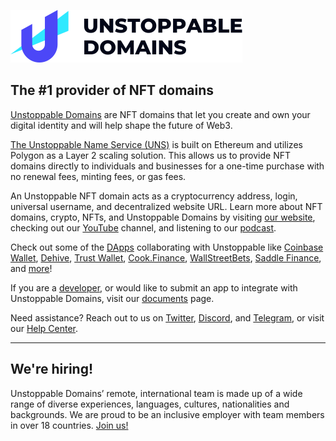 [![Unstoppable Domains](/profile/ud.svg)](https://unstoppabledomains.com)

## The \#1 provider of NFT domains

[Unstoppable Domains](https://unstoppabledomains.com/) are NFT domains that let you create and own your digital identity and will help shape the future of Web3.

[The Unstoppable Name Service (UNS)](https://github.com/unstoppabledomains/uns) is built on Ethereum and utilizes Polygon as a Layer 2 scaling solution. This allows us to provide NFT domains directly to individuals and businesses for a one-time purchase with no renewal fees, minting fees, or gas fees.

An Unstoppable NFT domain acts as a cryptocurrency address, login, universal username, and decentralized website URL. Learn more about NFT domains, crypto, NFTs, and Unstoppable Domains by visiting [our website](https://unstoppabledomains.com/), checking out our [YouTube](https://www.youtube.com/channel/UCg3gV2yVjRytsgpc1ZPiqjg) channel, and listening to our [podcast](https://the-unstoppable-podcast.simplecast.com/).

Check out some of the [DApps](https://unstoppabledomains.com/apps) collaborating with Unstoppable like [Coinbase Wallet](https://www.coinbase.com/wallet), [Dehive](https://dehive.finance/), [Trust Wallet](https://trustwallet.com/), [Cook.Finance](https://cook.finance/), [WallStreetBets](https://www.wsbdapp.com/), [Saddle Finance](https://saddle.finance/#/), and [more](https://unstoppabledomains.com/apps)!

If you are a [developer](https://unstoppabledomains.com/developers), or would like to submit an app to integrate with Unstoppable Domains, visit our [documents](https://docs.unstoppabledomains.com/) page.

Need assistance? Reach out to us on [Twitter](https://twitter.com/unstoppableweb), [Discord](https://discord.com/invite/unstoppabledomains), and [Telegram](https://t.me/unstoppabledomains), or visit our [Help Center](https://support.unstoppabledomains.com/support/home).

----------

## We're hiring!

Unstoppable Domains’ remote, international team is made up of a wide range of diverse experiences, languages, cultures, nationalities and backgrounds. We are proud to be an inclusive employer with team members in over 18 countries. [Join us!](https://unstoppabledomains.com/careers)
